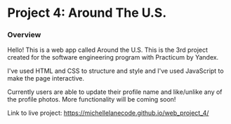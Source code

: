 # Project 4: Around The U.S.

### Overview
Hello! This is a web app called Around the U.S.
This is the 3rd project created for the software engineering program with Practicum by Yandex.

I've used HTML and CSS to structure and style and I've used JavaScript to make the page interactive.

Currently users are able to update their profile name and like/unlike any of the profile photos. More functionality will be coming soon!

Link to live project: https://michellelanecode.github.io/web_project_4/



